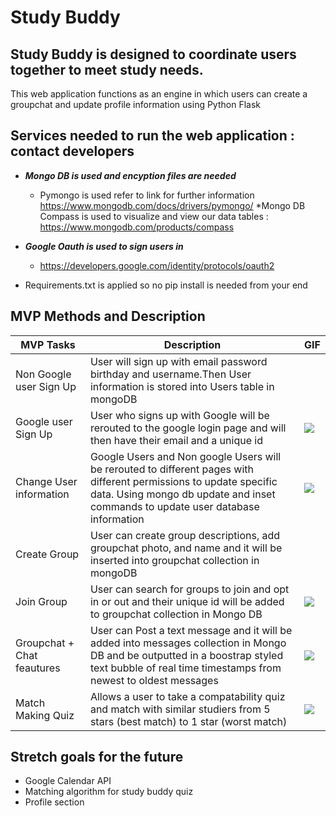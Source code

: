 # Study Buddy
## Study Buddy is designed to coordinate users together to meet study needs. ##
This web application functions as an engine in which users can create a groupchat and update profile information using Python Flask
## Services needed to run the web application : contact developers ##
  * ***Mongo DB is used and encyption files are needed***
    * Pymongo is used refer to link for further information https://www.mongodb.com/docs/drivers/pymongo/
    *Mongo DB Compass is used to visualize and view our data tables : https://www.mongodb.com/products/compass

  * ***Google Oauth is used to sign users in***
    * https://developers.google.com/identity/protocols/oauth2
  * Requirements.txt is applied so no pip install is needed from your end
 
## MVP Methods and  Description ##
MVP Tasks  | Description | GIF
------------- | ------------- | -------------
Non Google user Sign Up  | User will sign up with email password birthday and username.Then User information is stored into Users table in mongoDB | 
Google user Sign Up | User who signs up with Google will be rerouted to the google login page and will then have their email and a unique id | ![](https://github.com/study-buddy/google_signin.gif) |
Change User information  | Google Users and Non google Users will be rerouted to different pages with different permissions to update specific data. Using mongo db update and inset commands to update user database information| ![](https://github.com/study-buddy/profile_settings.gif)|
Create Group | User can create group descriptions, add groupchat photo, and name and it will be inserted into groupchat collection in mongoDB |
Join Group | User can search for groups to join and opt in or out and their unique id will be added to groupchat collection in Mongo DB | ![](https://github.com/study-buddy/join_group.gif) |
Groupchat + Chat feautures | User can Post a text message and it will be added into messages collection in Mongo DB and be outputted in a boostrap styled text bubble of real time timestamps from newest to oldest  messages | ![](https://github.com/study-buddy/chat_message.gif)|
Match Making Quiz | Allows a user to take a compatability quiz and match with similar studiers from 5 stars (best match) to 1 star (worst match) | ![](https://github.com/study-buddy/match_quiz.gif)|


## Stretch goals for the future ##
* Google Calendar API
* Matching algorithm for study buddy quiz 
* Profile section 
